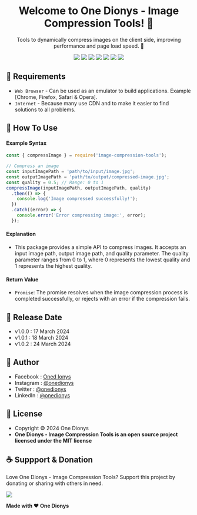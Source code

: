 <h1 align="center">Welcome to One Dionys - Image Compression Tools! 👋 </h1>

<p align="center">Tools to dynamically compress images on the client side, improving performance and page load speed. 💖 </p>

<p align="center">
<img src="https://img.shields.io/github/contributors/onedionys/onedionys-image-compression-tools?style=flat-square">
<img src="https://img.shields.io/github/issues/onedionys/onedionys-image-compression-tools?style=flat-square">
<img src="https://img.shields.io/github/stars/onedionys/onedionys-image-compression-tools?style=flat-square"> 
<img src="https://img.shields.io/github/forks/onedionys/onedionys-image-compression-tools?style=flat-square">
<img src="https://img.shields.io/github/last-commit/onedionys/onedionys-image-compression-tools.svg?style=flat-square">
<img src="https://img.shields.io/github/languages/code-size/onedionys/onedionys-image-compression-tools?style=flat-square">
<img src="https://img.shields.io/github/license/onedionys/onedionys-image-compression-tools?style=flat-square">
</p>

## 💾 Requirements

* `Web Browser` - Can be used as an emulator to build applications. Example [Chrome, Firefox, Safari & Opera].
* `Internet` - Because many use CDN and to make it easier to find solutions to all problems.

## 🎯 How To Use

#### Example Syntax

```javascript
const { compressImage } = require('image-compression-tools');

// Compress an image
const inputImagePath = 'path/to/input/image.jpg';
const outputImagePath = 'path/to/output/compressed-image.jpg';
const quality = 0.5; // Range: 0 to 1
compressImage(inputImagePath, outputImagePath, quality)
  .then(() => {
    console.log('Image compressed successfully!');
  })
  .catch((error) => {
    console.error('Error compressing image:', error);
  });
```

#### Explanation

* This package provides a simple API to compress images. It accepts an input image path, output image path, and quality parameter. The quality parameter ranges from 0 to 1, where 0 represents the lowest quality and 1 represents the highest quality.

#### Return Value

* `Promise`: The promise resolves when the image compression process is completed successfully, or rejects with an error if the compression fails.

## 📆 Release Date

* v1.0.0 : 17 March 2024
* v1.0.1 : 18 March 2024
* v1.0.2 : 24 March 2024

## 🧑 Author

* Facebook : <a href="https://www.facebook.com/theonedionys"> Oned Ionys</a>
* Instagram : <a href="https://www.instagram.com/onedionys/"> @onedionys</a>
* Twitter : <a href="https://twitter.com/onedionys"> @onedionys</a>
* LinkedIn :  <a href="https://www.linkedin.com/in/onedionys/"> @onedionys</a>

## 📝 License

* Copyright © 2024 One Dionys
* **One Dionys - Image Compression Tools is an open source project licensed under the MIT license**

## ☕️ Suppport & Donation

Love One Dionys - Image Compression Tools? Support this project by donating or sharing with others in need.

<a href="https://www.buymeacoffee.com/onedionys"><img src="https://img.shields.io/badge/Buy_Me_A_Coffee-FFDD00?style=for-the-badge&logo=buy-me-a-coffee&logoColor=black"/> </a>

**Made with ❤️ One Dionys**
